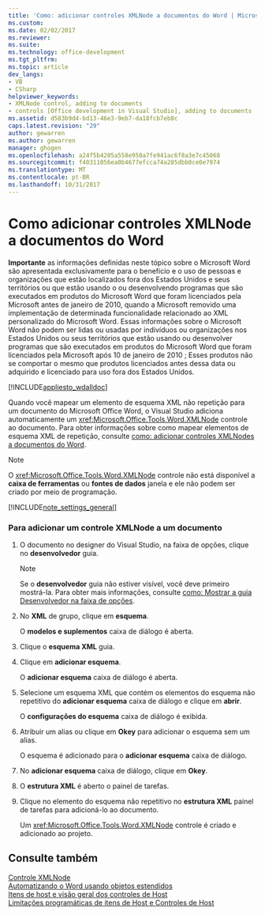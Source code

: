 ```yaml
---
title: 'Como: adicionar controles XMLNode a documentos do Word | Microsoft Docs'
ms.custom: 
ms.date: 02/02/2017
ms.reviewer: 
ms.suite: 
ms.technology: office-development
ms.tgt_pltfrm: 
ms.topic: article
dev_langs:
- VB
- CSharp
helpviewer_keywords:
- XMLNode control, adding to documents
- controls [Office development in Visual Studio], adding to documents
ms.assetid: d583b9d4-bd13-46e3-9eb7-da18fcb7eb8c
caps.latest.revision: "29"
author: gewarren
ms.author: gewarren
manager: ghogen
ms.openlocfilehash: a24f5b4205a558e950a7fe941ac6f8a3e7c45068
ms.sourcegitcommit: f40311056ea0b4677efcca74a285dbb0ce0e7974
ms.translationtype: MT
ms.contentlocale: pt-BR
ms.lasthandoff: 10/31/2017
---
```

# <a name="how-to-add-xmlnode-controls-to-word-documents"></a>Como adicionar controles XMLNode a documentos do Word
  **Importante** as informações definidas neste tópico sobre o Microsoft Word são apresentada exclusivamente para o benefício e o uso de pessoas e organizações que estão localizados fora dos Estados Unidos e seus territórios ou que estão usando o ou desenvolvendo programas que são executados em produtos do Microsoft Word que foram licenciados pela Microsoft antes de janeiro de 2010, quando a Microsoft removido uma implementação de determinada funcionalidade relacionado ao XML personalizado do Microsoft Word. Essas informações sobre o Microsoft Word não podem ser lidas ou usadas por indivíduos ou organizações nos Estados Unidos ou seus territórios que estão usando ou desenvolver programas que são executados em produtos do Microsoft Word que foram licenciados pela Microsoft após 10 de janeiro de 2010 ; Esses produtos não se comportar o mesmo que produtos licenciados antes dessa data ou adquirido e licenciado para uso fora dos Estados Unidos.  
  
 [!INCLUDE[appliesto_wdalldoc](../vsto/includes/appliesto-wdalldoc-md.md)]  
  
 Quando você mapear um elemento de esquema XML não repetição para um documento do Microsoft Office Word, o Visual Studio adiciona automaticamente um <xref:Microsoft.Office.Tools.Word.XMLNode> controle ao documento. Para obter informações sobre como mapear elementos de esquema XML de repetição, consulte [como: adicionar controles XMLNodes a documentos do Word](../vsto/how-to-add-xmlnodes-controls-to-word-documents.md).  
  
> [!NOTE]  
>  O <xref:Microsoft.Office.Tools.Word.XMLNode> controle não está disponível a **caixa de ferramentas** ou **fontes de dados** janela e ele não podem ser criado por meio de programação.  
  
 [!INCLUDE[note_settings_general](../sharepoint/includes/note-settings-general-md.md)]  
  
### <a name="to-add-an-xmlnode-control-to-a-document"></a>Para adicionar um controle XMLNode a um documento  
  
1.  O documento no designer do Visual Studio, na faixa de opções, clique no **desenvolvedor** guia.  
  
    > [!NOTE]  
    >  Se o **desenvolvedor** guia não estiver visível, você deve primeiro mostrá-la. Para obter mais informações, consulte [como: Mostrar a guia Desenvolvedor na faixa de opções](../vsto/how-to-show-the-developer-tab-on-the-ribbon.md).  
  
2.  No **XML** de grupo, clique em **esquema**.  
  
     O **modelos e suplementos** caixa de diálogo é aberta.  
  
3.  Clique o **esquema XML** guia.  
  
4.  Clique em **adicionar esquema**.  
  
     O **adicionar esquema** caixa de diálogo é aberta.  
  
5.  Selecione um esquema XML que contém os elementos do esquema não repetitivo do **adicionar esquema** caixa de diálogo e clique em **abrir**.  
  
     O **configurações do esquema** caixa de diálogo é exibida.  
  
6.  Atribuir um alias ou clique em **Okey** para adicionar o esquema sem um alias.  
  
     O esquema é adicionado para o **adicionar esquema** caixa de diálogo.  
  
7.  No **adicionar esquema** caixa de diálogo, clique em **Okey**.  
  
8.  O **estrutura XML** é aberto o painel de tarefas.  
  
9. Clique no elemento do esquema não repetitivo no **estrutura XML** painel de tarefas para adicioná-lo ao documento.  
  
     Um <xref:Microsoft.Office.Tools.Word.XMLNode> controle é criado e adicionado ao projeto.  
  
## <a name="see-also"></a>Consulte também  
 [Controle XMLNode](../vsto/xmlnode-control.md)   
 [Automatizando o Word usando objetos estendidos](../vsto/automating-word-by-using-extended-objects.md)   
 [Itens de host e visão geral dos controles de Host](../vsto/host-items-and-host-controls-overview.md)   
 [Limitações programáticas de itens de Host e Controles de Host](../vsto/programmatic-limitations-of-host-items-and-host-controls.md)  
  
  